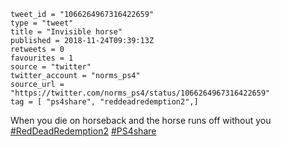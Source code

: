 ```
tweet_id = "1066264967316422659"
type = "tweet"
title = "Invisible horse"
published = 2018-11-24T09:39:13Z
retweets = 0
favourites = 1
source = "twitter"
twitter_account = "norms_ps4"
source_url = "https://twitter.com/norms_ps4/status/1066264967316422659"
tag = [ "ps4share", "reddeadredemption2",]
```

When you die on horseback and the horse runs off without you [#RedDeadRedemption2](/tags/reddeadredemption2/) [#PS4share](/tags/ps4share/)

<p class='image'><img src='https://mnf.m17s.net/2018/11/24/DswiVgVWwAAXsdd.jpg' alt=''></p>


